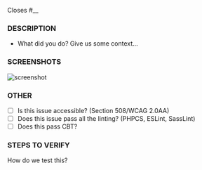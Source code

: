 Closes #__

### DESCRIPTION ###
- What did you do? Give us some context...

### SCREENSHOTS ###
![screenshot](https://dl.dropbox.com/s/8k8xh3tuj3g5340/abs-pr-template.jpg?dl=0)

### OTHER ###
- [ ] Is this issue accessible? (Section 508/WCAG 2.0AA)
- [ ] Does this issue pass all the linting? (PHPCS, ESLint, SassLint)
- [ ] Does this pass CBT?

### STEPS TO VERIFY ###
How do we test this?
